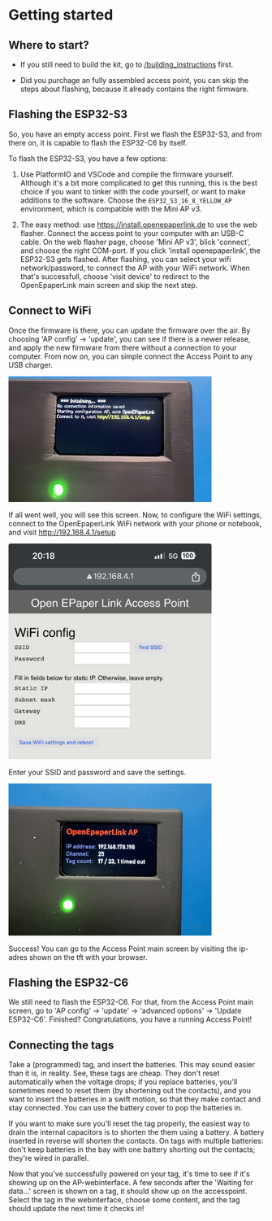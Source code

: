 # Getting started

## Where to start?

- If you still need to build the kit, go to [/building_instructions](/building_instructions) first.

- Did you purchage an fully assembled access point, you can skip the steps about flashing, because it already contains the right firmware.

## Flashing the ESP32-S3

So, you have an empty access point. First we flash the ESP32-S3, and from there on, it is capable to flash the ESP32-C6 by itself.

To flash the ESP32-S3, you have a few options:

1. Use PlatformIO and VSCode and compile the firmware yourself. Although it's a bit more complicated to get this running, this is the best choice if you want to tinker with the code yourself, or want to make additions to the software. Choose the `ESP32_S3_16_8_YELLOW_AP` environment, which is compatible with the Mini AP v3.

2. The easy method: use https://install.openepaperlink.de to use the web flasher. Connect the access point to your computer with an USB-C cable. On the web flasher page, choose 'Mini AP v3', blick 'connect', and choose the right COM-port. If you click 'install openepaperlink', the ESP32-S3 gets flashed. After flashing, you can select your wifi network/password, to connect the AP with your WiFi network. When that's successfull, choose 'visit device' to redirect to the OpenEpaperLink main screen and skip the next step.

## Connect to WiFi

Once the firmware is there, you can update the firmware over the air. By choosing 'AP config' -> 'update', you can see if there is a newer release, and apply the new firmware from there without a connection to your computer. From now on, you can simple connect the Access Point to any USB charger.

<img src="/getting_started/init.jpg"><br>

If all went well, you will see this screen. Now, to configure the WiFi settings, connect to the OpenEpaperLink WiFi network with your phone or notebook, and visit http://192.168.4.1/setup 

<img src="/getting_started/IMG_3950.jpeg" width="400"><br>

Enter your SSID and password and save the settings.

<img src="/getting_started/IMG_3952.jpeg"><br>

Success! You can go to the Access Point main screen by visiting the ip-adres shown on the tft with your browser.

## Flashing the ESP32-C6

We still need to flash the ESP32-C6. For that, from the Access Point main screen, go to 'AP config' -> 'update' -> 'advanced options' -> 'Update ESP32-C6'.
Finished? Congratulations, you have a running Access Point!

## Connecting the tags

Take a (programmed) tag, and insert the batteries. This may sound easier than it is, in reality. See, these tags are cheap. They don't reset automatically when the voltage drops; if you replace batteries, you'll sometimes need to reset them (by shortening out the contacts), and you want to insert the batteries in a swift motion, so that they make contact and stay connected. You can use the battery cover to pop the batteries in.

If you want to make sure you'll reset the tag properly, the easiest way to drain the internal capacitors is to shorten the them using a battery. A battery inserted in reverse will shorten the contacts. On tags with multiple batteries: don't keep batteries in the bay with one battery shorting out the contacts; they're wired in parallel.

Now that you've successfully powered on your tag, it's time to see if it's showing up on the AP-webinterface. A few seconds after the 'Waiting for data...' screen is shown on a tag, it should show up on the accesspoint.
Select the tag in the webinterface, choose some content, and the tag should update the next time it checks in!

